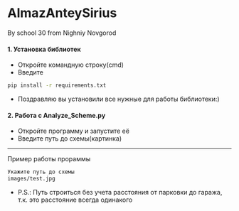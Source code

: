 # AlmazAnteySirius
By school 30 from Nighniy Novgorod 

#### 1. Установка библиотек
* Откройте командную строку(cmd)
* Введите
```sh
pip install -r requirements.txt
```
* Поздравляю вы установили все нужные для работы библиотеки:)

#### 2. Работа с Analyze_Scheme.py 
* Откройте программу и запустите её  
* Введите путь до схемы(картинка)
___
Пример работы прораммы
```sh
Укажите путь до схемы
images/test.jpg
```
* P.S.: Путь строиться без учета расстояния от парковки до гаража, т.к. это расстояние всегда одинакого
